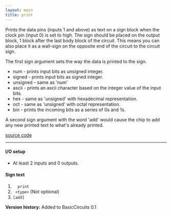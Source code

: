 ```yaml
---
layout: main
title: print
---
```


Prints the data pins (inputs 1 and above) as text on a sign block when the clock pin (input 0) is set to high. The sign should be placed on the output block, 1 block after the last body block of the circuit. This means you can also place it as a wall-sign on the opposite end of the circuit to the circuit sign.

The first sign argument sets the way the data is printed to the sign.
* num - prints input bits as unsigned integer.
* signed - prints input bits as signed integer.
* unsigned - same as 'num' 
* ascii - prints an ascii character based on the integer value of the input bits.
* hex - same as 'unsigned' with hexadecimal representation.
* oct - same as 'unsigned' with octal representation.
* bin - prints the incoming bits as a series of 0s and 1s.

A second sign argument with the word 'add' would cause the chip to add any new printed text to what's already printed.

[source code](https://github.com/eisental/BasicCircuits/blob/master/src/main/java/org/tal/basiccircuits/print.java)

* * *


#### I/O setup 
* At least 2 inputs and 0 outputs. 

#### Sign text
1. `   print   `
2. `  <type> ` (Not optional)
3. ` [add] `

__Version history:__ Added to BasicCircuits 0.1